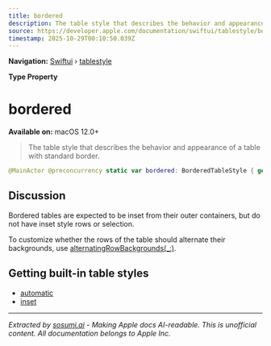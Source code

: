 ```yaml
---
title: bordered
description: The table style that describes the behavior and appearance of a table with standard border.
source: https://developer.apple.com/documentation/swiftui/tablestyle/bordered
timestamp: 2025-10-29T00:10:50.039Z
---
```


**Navigation:** [Swiftui](/documentation/swiftui) › [tablestyle](/documentation/swiftui/tablestyle)

**Type Property**

# bordered

**Available on:** macOS 12.0+

> The table style that describes the behavior and appearance of a table with standard border.

```swift
@MainActor @preconcurrency static var bordered: BorderedTableStyle { get }
```

## Discussion

Bordered tables are expected to be inset from their outer containers, but do not have inset style rows or selection.

To customize whether the rows of the table should alternate their backgrounds, use [alternatingRowBackgrounds(_:)](/documentation/swiftui/view/alternatingrowbackgrounds(_:)).

## Getting built-in table styles

- [automatic](/documentation/swiftui/tablestyle/automatic)
- [inset](/documentation/swiftui/tablestyle/inset)

---

*Extracted by [sosumi.ai](https://sosumi.ai) - Making Apple docs AI-readable.*
*This is unofficial content. All documentation belongs to Apple Inc.*
